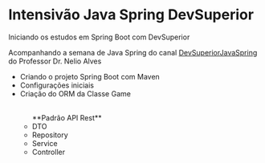 # Intensivão Java Spring DevSuperior

<p>Iniciando os estudos em Spring Boot com DevSuperior</p>
<p>Acompanhando a semana de Java Spring do canal <a href="https://www.youtube.com/@DevsuperiorJavaSpring" target="_blank">DevSuperiorJavaSpring</a> do Professor Dr. Nelio Alves</p>
<ul>
    <li>Criando o projeto Spring Boot com Maven</li>
    <li>Configurações iniciais</li>
    <li>Criação do ORM da Classe Game</li><br>
    <ul> **Padrão API Rest**
        <li>DTO</li>
        <li>Repository</li>
        <li>Service</li>
        <li>Controller</li>
    </ul>
</ul>